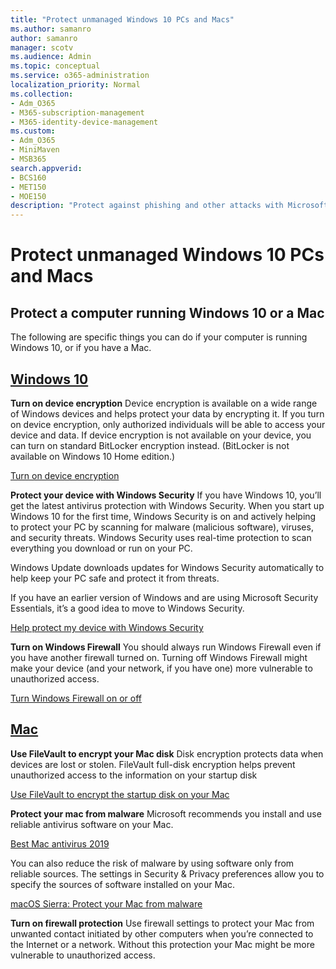 ```yaml
---
title: "Protect unmanaged Windows 10 PCs and Macs"
ms.author: samanro
author: samanro
manager: scotv
ms.audience: Admin
ms.topic: conceptual
ms.service: o365-administration
localization_priority: Normal
ms.collection: 
- Adm_O365
- M365-subscription-management 
- M365-identity-device-management
ms.custom:
- Adm_O365
- MiniMaven
- MSB365
search.appverid:
- BCS160
- MET150
- MOE150
description: "Protect against phishing and other attacks with Microsoft 365 for Democracy."
---
```


# Protect unmanaged Windows 10 PCs and Macs

## Protect a computer running Windows 10 or a Mac

The following are specific things you can do if your computer is running Windows 10, or if you have a Mac.

## [Windows 10](#tab/Windows10)
**Turn on device encryption**
Device encryption is available on a wide range of Windows devices and helps protect your data by encrypting it. If you turn on device encryption, only authorized individuals will be able to access your device and data. If device encryption is not available on your device, you can turn on standard BitLocker encryption instead. (BitLocker is not available on Windows 10 Home edition.) 

[Turn on device encryption](https://support.microsoft.com/en-us/help/4028713/windows-10-turn-on-device-encryption) 

**Protect your device with Windows Security**
If you have Windows 10, you’ll get the latest antivirus protection with Windows Security. When you start up Windows 10 for the first time, Windows Security is on and actively helping to protect your PC by scanning for malware (malicious software), viruses, and security threats. Windows Security uses real-time protection to scan everything you download or run on your PC.

Windows Update downloads updates for Windows Security automatically to help keep your PC safe and protect it from threats.

If you have an earlier version of Windows and are using Microsoft Security Essentials, it’s a good idea to move to Windows Security.

[Help protect my device with Windows Security](https://support.microsoft.com/en-us/help/17464/windows-10-help-protect-my-device-with-windows-security)

**Turn on Windows Firewall**
You should always run Windows Firewall even if you have another firewall turned on. Turning off Windows Firewall might make your device (and your network, if you have one) more vulnerable to unauthorized access.

[Turn Windows Firewall on or off](https://support.microsoft.com/en-us/help/4028544/windows-10-turn-windows-defender-firewall-on-or-off)

## [Mac](#tab/Mac)
**Use FileVault to encrypt your Mac disk**
Disk encryption protects data when devices are lost or stolen. FileVault full-disk encryption helps prevent unauthorized access to the information on your startup disk

[Use FileVault to encrypt the startup disk on your Mac](https://support.apple.com/en-us/HT204837) 

**Protect your mac from malware**
Microsoft recommends you install and use reliable antivirus software on your Mac.

[Best Mac antivirus 2019 ](https://www.macworld.co.uk/feature/mac-software/mac-antivirus-3672182/)

You can also reduce the risk of malware by using software only from reliable sources. The settings in Security & Privacy preferences allow you to specify the sources of software installed on your Mac.

[macOS Sierra: Protect your Mac from malware](https://support.apple.com/kb/PH25087?locale=en_US) 

**Turn on firewall protection**
Use firewall settings to protect your Mac from unwanted contact initiated by other computers when you’re connected to the Internet or a network. Without this protection your Mac might be more vulnerable to unauthorized access.
